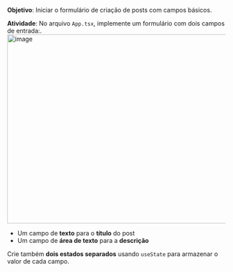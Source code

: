 **Objetivo**:
Iniciar o formulário de criação de posts com campos básicos.

**Atividade**:
No arquivo `App.tsx`, implemente um formulário com dois campos de entrada:.
<img width="1008" height="437" alt="image" src="https://github.com/user-attachments/assets/59d8d8f2-473d-4a1a-b8d2-3fbe9799c653" />


- Um campo de **texto** para o **título** do post
- Um campo de **área de texto** para a **descrição**

Crie também **dois estados separados** usando `useState` para armazenar o valor de cada campo.

